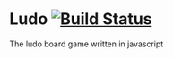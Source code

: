 Ludo [![Build Status](https://drone.io/github.com/planimus/Ludo/status.png)](https://drone.io/github.com/planimus/Ludo/latest)
====

The ludo board game written in javascript
